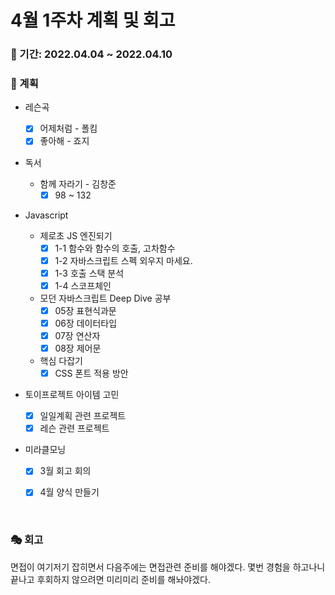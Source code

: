 # 4월 1주차 계획 및 회고

### 📆 기간: 2022.04.04 ~ 2022.04.10

### 📑 계획

- 레슨곡

  - [x] 어제처럼 - 폴킴
  - [x] 좋아해 - 죠지
- 독서
  - 함께 자라기 - 김창준
    - [x] 98 ~ 132
- Javascript
  - 제로초 JS 엔진되기
    - [x] 1-1 함수와 함수의 호출, 고차함수
    - [x] 1-2 자바스크립트 스펙 외우지 마세요.
    - [x] 1-3 호출 스택 분석
    - [x] 1-4 스코프체인

  - 모던 자바스크립트 Deep Dive 공부
    - [x] 05장 표현식과문
    - [x] 06장 데이터타입
    - [x] 07장 연산자
    - [x] 08장 제어문

  - 핵심 다잡기
    - [x] CSS 폰트 적용 방안

- 토이프로젝트 아이템 고민

  - [x] 일일계획 관련 프로젝트
  - [x] 레슨 관련 프로젝트
- 미라클모닝
  - [x] 3월 회고 회의
  - [x] 4월 양식 만들기


<br/>

### 🎭 회고

 면접이 여기저기 잡히면서 다음주에는 면접관련 준비를 해야겠다. 몇번 경험을 하고나니 끝나고 후회하지 않으려면 미리미리 준비를 해놔야겠다.

